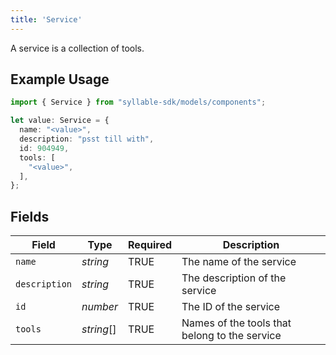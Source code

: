 ```yaml
---
title: 'Service'
---
```


A service is a collection of tools.

## Example Usage

```typescript
import { Service } from "syllable-sdk/models/components";

let value: Service = {
  name: "<value>",
  description: "psst till with",
  id: 904949,
  tools: [
    "<value>",
  ],
};
```

## Fields

| Field                                         | Type                                          | Required                                      | Description                                   |
| --------------------------------------------- | --------------------------------------------- | --------------------------------------------- | --------------------------------------------- |
| `name`                                        | *string*                                      | TRUE                            | The name of the service                       |
| `description`                                 | *string*                                      | TRUE                            | The description of the service                |
| `id`                                          | *number*                                      | TRUE                            | The ID of the service                         |
| `tools`                                       | *string*[]                                    | TRUE                            | Names of the tools that belong to the service |